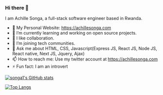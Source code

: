 ### Hi there 👋

I am Achille Songa, a full-stack software engineer based in Rwanda.

- 🔭 My Personal Website: https://achillesonga.com
- 🌱 I’m currently learning and working on open source projects.
- 👯 I like collaboration.
- 🤔 I’m joining tech communities.
- 💬 Ask me about HTML, CSS, Javascript(Express JS, React JS, Node JS, React native, Next JS, Jquery, Ajax)
- 📫 How to reach me: Use my twitter account at https://achillesonga.com
- ⚡ Fun fact: I am an introvert

[![songa1's GitHub stats](https://github-readme-stats.vercel.app/api?username=songa1)](https://github.com/songa1/github-readme-stats)

[![Top Langs](https://github-readme-stats.vercel.app/api/top-langs/?username=songa1&langs_count=8)](https://github.com/anuraghazra/github-readme-stats)
